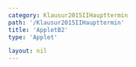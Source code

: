 ```yaml
---
category: Klausur2015IIHaupttermin
path: '/Klausur2015IIHaupttermin'
title: 'AppletB2'
type: 'Applet'

layout: nil
---
```

<link type="text/css" href="https://cdnjs.cloudflare.com/ajax/libs/jsxgraph/0.99.6/jsxgraph.css"><link rel="stylesheet" type="text/css" href="//cdnjs.cloudflare.com/ajax/libs/jsxgraph/0.99.7/jsxgraph.css" />
<div id="40151" class="jxgbox" style="width:500px; height:500px">
<script type="text/javascript">
    (function() {
	var board = JXG.JSXGraph.initBoard('40151', {
                boundingbox: [-20, 20, 5, -5],
                axis: false
                
            });
 
var C = board.create('point', [1.41,1.41], {fixed:true, name:'C', color:'green', label:{fontsize:16, position:'bot'}, size:2});

var B = board.create('point', [-1.41,-1.41], {fixed:true, name:'B', color:'green', label:{fontsize:16, position:'bot'}, size:2});

var BC = board.create('line', [B, C], {straightFirst:false, straightLast:false});

var D = board.create('point', [1.41-8,1.41], {fixed:true, name:'D', color:'green', label:{fontsize:16, position:'bot'}, size:2});

var A = board.create('point', [-1.41-8,-1.41], {fixed:true, name:'A', color:'green', label:{fontsize:16, position:'bot'}, size:2});

var AD = board.create('line', [A, D], {straightFirst:false, straightLast:false});

var AB = board.create('line', [A, B], {straightFirst:false, straightLast:false});

var CD = board.create('line', [C, D], {straightFirst:false, straightLast:false});

var M = board.create('point', [-8,0], {fixed:true, name:'M', color:'green', label:{fontsize:16, position:'bot'}, size:2});

var N = board.create('point', [0,0], {fixed:true, name:'N', color:'green', label:{fontsize:16, position:'bot'}, size:2});

var MN = board.create('line', [M, N], {straightFirst:false, straightLast:false});

var MSp = board.create('point', [M.X(), 4], {visible:false, label:{fontsize:16, position:'bot'}, size:2}); 

var MSl = board.create('line', [MSp, M], {visible:false});

var apo = board.create('point', [function() { return -Math.cos(55 * Math.PI/180)+ N.X(); },
      function() { return Math.sin(55 * Math.PI/180)+N.Y(); }], {visible:false, name:'p', label:{fontsize:16, position:'bot'}, size:2});
      
var Napo = board.create('line', [N, apo], {visible:false});

var S = board.create('intersection', [Napo, MSl], {name:'S', label:{fontsize:16, position:'bot'}, size:2});

var SN = board.create('line', [S, N], {straightFirst:false, straightLast:false});

var SM = board.create('line', [S, M], {straightFirst:false, straightLast:false});

var SD = board.create('line', [S, D], {straightFirst:false, straightLast:false});

var SA = board.create('line', [S, A], {straightFirst:false, straightLast:false});

var SB = board.create('line', [S, B], {straightFirst:false, straightLast:false});

var SC = board.create('line', [S, C], {straightFirst:false, straightLast:false});

var P = board.create('glider', [-5,5,SN], {color:'orange', name:'P', label:{fontsize:16, position:'bot'}, size:2});

var PC = board.create('line', [P, C], {straightFirst:false, straightLast:false, color:'orange'});

var PB = board.create('line', [P, B], {straightFirst:false, straightLast:false, color:'orange'});

var PM = board.create('line', [P, M], {straightFirst:false, straightLast:false, color:'orange'});

var F = board.create('point', [function(){return P.X()}, 0], {color:'red', label:{fontsize:16, position:'bot'}, size:2});

var PF = board.create('line', [P, F], {straightFirst:false, straightLast:false, color:'red'});

var SPM = board.create('angle', [S,P,M], {name:'SPM', radius:2});

board.create('polygon', [B,M,C,P]);
board.create('polygon', [B,M,P,C]);
var x = function(){return Math.round(100*Math.sqrt((S.X()-P.X())*(S.X()-P.X())+(S.Y()-P.Y())*(S.Y()-P.Y())))/100};

board.create('text', [-19,17, function(){return 'SPM = '+Math.round(100*SPM.Value()*180/Math.PI)/100+'°'}], {fontsize: 18, fixed:true});
board.create('text', [-19,16, function(){return 'x = '+Math.round(100*Math.sqrt((S.X()-P.X())*(S.X()-P.X())+(S.Y()-P.Y())*(S.Y()-P.Y())))/100}], {fontsize: 18, fixed:true});
board.create('text', [-19,15,function(){return 'V = '+Math.round(100*(-8.75*Math.round(100*Math.sqrt((S.X()-P.X())*(S.X()-P.X())+(S.Y()-P.Y())*(S.Y()-P.Y())))/100+121.92))/100+' cm³'}], {fontsize: 18, fixed:true});
board.create('text', [-19,14,function(){return '|<span style="border-top:1px solid">MP</span>| = '+Math.round(100*Math.sqrt((M.X()-P.X())*(M.X()-P.X())+(M.Y()-P.Y())*(M.Y()-P.Y())))/100+' cm'}], {fontsize: 18, fixed:true})
board.create('text', [-10,19,'M II 2015 HT B 2'], {fontsize: 18, fixed:true});
board.create('text', [-19,13,function(){return 'V% = '+Math.round(100*(-8.75*Math.round(100*Math.sqrt((S.X()-P.X())*(S.X()-P.X())+(S.Y()-P.Y())*(S.Y()-P.Y())))/100+121.92)/243.84)+'%'}], {fontsize: 18, fixed:true});
 })(); </script>
  </div>
